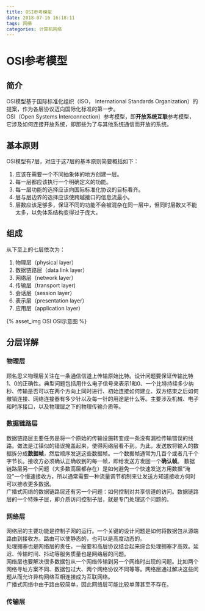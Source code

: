 ```yaml
---
title: OSI参考模型
date: 2018-07-16 16:18:11
tags: 网络
categories: 计算机网络
---
```

# OSI参考模型

## 简介

OSI模型基于国际标准化组织（ISO， International Standards Organization）的提案，作为各层协议迈向国际化标准的第一步。  
OSI（Open Systems Interconnection）参考模型，即**开放系统互联**参考模型，它涉及如何连接开放系统，即那些为了与其他系统通信而开放的系统。

## 基本原则

OSI模型有7层，对应于这7层的基本原则简要概括如下：  
1. 应该在需要一个不同抽象体的地方创建一层。
2. 每一层都应该执行一个明确定义的功能。
3. 每一层功能的选择应该向国际标准化协议的目标看齐。
4. 层与层边界的选择应该使跨越接口的信息流最小。
5. 层数应该足够多，保证不同的功能不会被混杂在同一层中，但同时层数又不能太多，以免体系结构变得过于庞大。  

## 组成
从下至上的七层依次为：  
1. 物理层（physical layer）
2. 数据链路层（data link layer）
3. 网络层（network layer）
4. 传输层（transport layer)
5. 会话层（session layer）
6. 表示层（presentation layer）
7. 应用层（application layer）

{% asset_img OSI OSI示意图 %}  

## 分层详解

### **物理层**

顾名思义物理层关注在一条通信信道上传输原始比特。设计问题要保证传输比特1、0的正确性。典型问题包括用什么电子信号来表示1和0、一个比特持续多少纳秒、传输是否可以在两个方向上同时进行、初始连接如何建立、双方结束之后如何撤销连接、网络连接器有多少针以及每一针的用途是什么等。主要涉及机械、电子和时序接口，以及物理层之下的物理传输介质等。

### **数据链路层**

数据链路层主要任务是将一个原始的传输设施转变成一条没有漏检传输错误的线路。做法是江镇似的错误掩盖起来，使得网络层看不到。为此，发送放将输入的数据拆分成**数据帧**，然后顺序发送这些数据帧。一个数据帧通常为几百个或者几千个字节长。接收方必须确认正确收到的每一帧，即给发送方发回一个**确认帧**。
数据链路层另一个问题（大多数高层都存在）是如何避免一个快速发送方用数据“淹没”一个慢速接收方，所以通常需要一种流量调节机制来让发送方知道接收方何时可以接收更多数据。  
广播式网络的数据链路层还有另一个问题：如何控制对共享信道的访问。数据链路层的一个特殊子层，即介质访问控制子层，就是专门处理这个问题的。

### **网络层**

网络层的主要功能是控制子网的运行。一个关键的设计问题是如何将数据包从源端路由到接收方。路由可以使静态的，也可以是高度动态的。  
处理拥塞也是网络层的责任，一般要和高层协议结合起来综合处理拥塞才高效。延迟、传输时间、抖动等服务质量也是网络层的问题。  
网络层也要解决很多数据包从一个网络传输到另一个网络时出现的问题。比如两个网络寻址方案不同、数据包过大、两个网络协议不同等等。网络层通过解决这些问题从而允许异构网络互相连接成为互联网络。    
广播式网络中由于路由较简单，因此网络层可能比较单薄甚至不存在。  

### **传输层**

